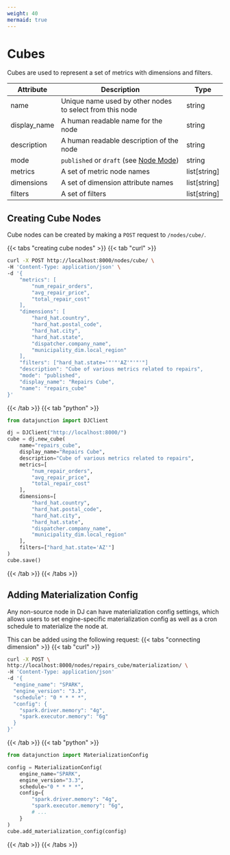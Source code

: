 ```yaml
---
weight: 40
mermaid: true
---
```


# Cubes

Cubes are used to represent a set of metrics with dimensions and filters.


| Attribute    | Description                                                                                 | Type         |
|--------------|---------------------------------------------------------------------------------------------|--------------|
| name         | Unique name used by other nodes to select from this node                                    | string       |
| display_name | A human readable name for the node                                                          | string       |
| description  | A human readable description of the node                                                    | string       |
| mode         | `published` or `draft` (see [Node Mode](../../../dj-concepts/node-dependencies/#node-mode)) | string       |
| metrics      | A set of metric node names                                                                  | list[string] |
| dimensions   | A set of dimension attribute names                                                          | list[string] |
| filters      | A set of filters                                                                            | list[string] |

## Creating Cube Nodes

Cube nodes can be created by making a `POST` request to `/nodes/cube/`.

{{< tabs "creating cube nodes" >}}
{{< tab "curl" >}}
```sh
curl -X POST http://localhost:8000/nodes/cube/ \
-H 'Content-Type: application/json' \
-d '{
    "metrics": [
        "num_repair_orders",
        "avg_repair_price",
        "total_repair_cost"
    ],
    "dimensions": [
        "hard_hat.country",
        "hard_hat.postal_code",
        "hard_hat.city",
        "hard_hat.state",
        "dispatcher.company_name",
        "municipality_dim.local_region"
    ],
    "filters": ["hard_hat.state='"'"'AZ'"'"'"]
    "description": "Cube of various metrics related to repairs",
    "mode": "published",
    "display_name": "Repairs Cube",
    "name": "repairs_cube"
}'
```
{{< /tab >}}
{{< tab "python" >}}

```py
from datajunction import DJClient

dj = DJClient("http://localhost:8000/")
cube = dj.new_cube(
    name="repairs_cube",
    display_name="Repairs Cube",
    description="Cube of various metrics related to repairs",
    metrics=[
        "num_repair_orders",
        "avg_repair_price",
        "total_repair_cost"
    ],
    dimensions=[
        "hard_hat.country",
        "hard_hat.postal_code",
        "hard_hat.city",
        "hard_hat.state",
        "dispatcher.company_name",
        "municipality_dim.local_region"
    ],
    filters=["hard_hat.state='AZ'"]
)
cube.save()
```
{{< /tab >}}
{{< /tabs >}}

## Adding Materialization Config

Any non-source node in DJ can have materialization config settings, 
which allows users to set engine-specific materialization config as
well as a cron schedule to materialize the node at.

This can be added using the following request:
{{< tabs "connecting dimension" >}}
{{< tab "curl" >}}
```sh
curl -X POST \
http://localhost:8000/nodes/repairs_cube/materialization/ \
-H 'Content-Type: application/json'
-d '{
  "engine_name": "SPARK",
  "engine_version": "3.3",
  "schedule": "0 * * * *",
  "config": {
    "spark.driver.memory": "4g",
    "spark.executor.memory": "6g"
  }
}'
```
{{< /tab >}}
{{< tab "python" >}}

```py
from datajunction import MaterializationConfig

config = MaterializationConfig(
    engine_name="SPARK",
    engine_version="3.3",
    schedule="0 * * * *",
    config={
        "spark.driver.memory": "4g",
        "spark.executor.memory": "6g",
        # ...
    }
)
cube.add_materialization_config(config)
```
{{< /tab >}}
{{< /tabs >}}
